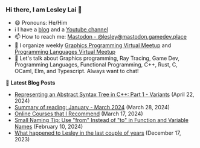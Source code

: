 ### Hi there, I am Lesley Lai 👋
- 😄 Pronouns: He/Him
- ℹ️ I have a [blog](https://lesleylai.info/) and a [Youtube channel](https://www.youtube.com/channel/UCw6w2apOo7DuUoDz0vHAVxQ)
- 📫 How to reach me: [Mastodon - @lesley@mastodon.gamedev.place](https://mastodon.gamedev.place/@lesley)
- 🤝 I organize weekly [Graphics Programming Virtual Meetup](https://www.meetup.com/Graphics-Programming-Virtual-Meetup) and [Programming Languages Virtual Meetup
](https://www.meetup.com/programming-languages-toronto-meetup/)
- 💬 Let's talk about Graphics programming, Ray Tracing, Game Dev, Programming Languages, Functional Programming, C++, Rust, C, OCaml, Elm, and Typescript. Always want to chat!

📕 **Latest Blog Posts**
<!-- BLOG-POST-LIST:START -->
- [Representing an Abstract Syntax Tree in C++: Part 1 - Variants](https://www.lesleylai.info/en/ast-in-cpp-part-1-variant) (April 22, 2024)
- [Summary of reading: January - March 2024](https://www.lesleylai.info/en/summary-of-reading-january-march-2024) (March 28, 2024)
- [Online Courses that I Recommend](https://www.lesleylai.info/en/moocs) (March 17, 2024)
- [Small Naming Tip: Use &quot;from&quot; Instead of &quot;to&quot; in Function and Variable Names](https://www.lesleylai.info/en/from-vs-to) (February 10, 2024)
- [What happened to Lesley in the last couple of years](https://www.lesleylai.info/en/2023-life-update) (December 17, 2023)

<!-- BLOG-POST-LIST:END -->
